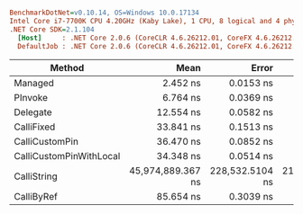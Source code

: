 ``` ini

BenchmarkDotNet=v0.10.14, OS=Windows 10.0.17134
Intel Core i7-7700K CPU 4.20GHz (Kaby Lake), 1 CPU, 8 logical and 4 physical cores
.NET Core SDK=2.1.104
  [Host]     : .NET Core 2.0.6 (CoreCLR 4.6.26212.01, CoreFX 4.6.26212.01), 64bit RyuJIT
  DefaultJob : .NET Core 2.0.6 (CoreCLR 4.6.26212.01, CoreFX 4.6.26212.01), 64bit RyuJIT


```
|                  Method |              Mean |           Error |          StdDev |        Scaled |   ScaledSD |
|------------------------ |------------------:|----------------:|----------------:|--------------:|-----------:|
|                 Managed |          2.452 ns |       0.0153 ns |       0.0143 ns |          1.00 |       0.00 |
|                 PInvoke |          6.764 ns |       0.0369 ns |       0.0345 ns |          2.76 |       0.02 |
|                Delegate |         12.554 ns |       0.0582 ns |       0.0544 ns |          5.12 |       0.04 |
|              CalliFixed |         33.841 ns |       0.1513 ns |       0.1415 ns |         13.80 |       0.10 |
|          CalliCustomPin |         36.470 ns |       0.0852 ns |       0.0712 ns |         14.88 |       0.09 |
| CalliCustomPinWithLocal |         34.348 ns |       0.0514 ns |       0.0456 ns |         14.01 |       0.08 |
|             CalliString | 45,974,889.367 ns | 228,532.5104 ns | 213,769.4312 ns | 18,752,236.53 | 135,324.81 |
|              CalliByRef |         85.654 ns |       0.3039 ns |       0.2694 ns |         34.94 |       0.22 |
